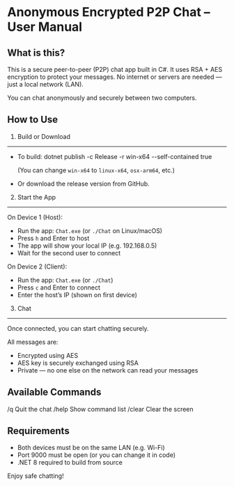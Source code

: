 Anonymous Encrypted P2P Chat – User Manual
==========================================

What is this?
-------------
This is a secure peer-to-peer (P2P) chat app built in C#. It uses RSA + AES encryption 
to protect your messages. No internet or servers are needed — just a local network (LAN).

You can chat anonymously and securely between two computers.

How to Use
----------

1. Build or Download
--------------------
- To build:
  dotnet publish -c Release -r win-x64 --self-contained true

  (You can change `win-x64` to `linux-x64`, `osx-arm64`, etc.)

- Or download the release version from GitHub.

2. Start the App
----------------

On Device 1 (Host):
- Run the app: `Chat.exe` (or `./Chat` on Linux/macOS)
- Press `h` and Enter to host
- The app will show your local IP (e.g. 192.168.0.5)
- Wait for the second user to connect

On Device 2 (Client):
- Run the app: `Chat.exe` (or `./Chat`)
- Press `c` and Enter to connect
- Enter the host’s IP (shown on first device)

3. Chat
-------
Once connected, you can start chatting securely.

All messages are:
- Encrypted using AES
- AES key is securely exchanged using RSA
- Private — no one else on the network can read your messages

Available Commands
------------------
/q      Quit the chat
/help   Show command list
/clear  Clear the screen

Requirements
------------
- Both devices must be on the same LAN (e.g. Wi-Fi)
- Port 9000 must be open (or you can change it in code)
- .NET 8 required to build from source

Enjoy safe chatting!
